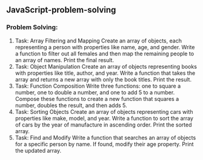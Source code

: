 ## JavaScript-problem-solving
### Problem Solving:
1. Task: Array Filtering and Mapping
Create an array of objects, each representing a person with properties like name, age, and gender. Write a function to filter out all females and then map the remaining people to an array of names. Print the final result.
2. Task: Object Manipulation
Create an array of objects representing books with properties like title, author, and year. Write a function that takes the array and returns a new array with only the book titles. Print the result.
3. Task: Function Composition
Write three functions: one to square a number, one to double a number, and one to add 5 to a number. Compose these functions to create a new function that squares a number, doubles the result, and then adds 5.
4. Task: Sorting Objects
Create an array of objects representing cars with properties like make, model, and year. Write a function to sort the array of cars by the year of manufacture in ascending order. Print the sorted array.
5. Task: Find and Modify
Write a function that searches an array of objects for a specific person by name. If found, modify their age property. Print the updated array.

